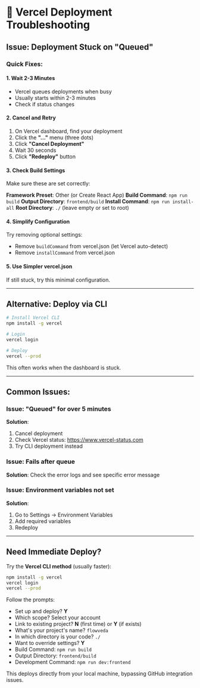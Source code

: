 # 🔧 Vercel Deployment Troubleshooting

## Issue: Deployment Stuck on "Queued"

### Quick Fixes:

#### 1. **Wait 2-3 Minutes**
- Vercel queues deployments when busy
- Usually starts within 2-3 minutes
- Check if status changes

#### 2. **Cancel and Retry**
1. On Vercel dashboard, find your deployment
2. Click the **"..."** menu (three dots)
3. Click **"Cancel Deployment"**
4. Wait 30 seconds
5. Click **"Redeploy"** button

#### 3. **Check Build Settings**
Make sure these are set correctly:

**Framework Preset**: Other (or Create React App)
**Build Command**: `npm run build`
**Output Directory**: `frontend/build`
**Install Command**: `npm run install-all`
**Root Directory**: `./` (leave empty or set to root)

#### 4. **Simplify Configuration**
Try removing optional settings:
- Remove `buildCommand` from vercel.json (let Vercel auto-detect)
- Remove `installCommand` from vercel.json

#### 5. **Use Simpler vercel.json**
If still stuck, try this minimal configuration.

---

## Alternative: Deploy via CLI

```bash
# Install Vercel CLI
npm install -g vercel

# Login
vercel login

# Deploy
vercel --prod
```

This often works when the dashboard is stuck.

---

## Common Issues:

### Issue: "Queued" for over 5 minutes
**Solution**: 
1. Cancel deployment
2. Check Vercel status: https://www.vercel-status.com
3. Try CLI deployment instead

### Issue: Fails after queue
**Solution**: Check the error logs and see specific error message

### Issue: Environment variables not set
**Solution**: 
1. Go to Settings → Environment Variables
2. Add required variables
3. Redeploy

---

## Need Immediate Deploy?

Try the **Vercel CLI method** (usually faster):

```bash
npm install -g vercel
vercel login
vercel --prod
```

Follow the prompts:
- Set up and deploy? **Y**
- Which scope? Select your account
- Link to existing project? **N** (first time) or **Y** (if exists)
- What's your project's name? `flowveda`
- In which directory is your code? `./`
- Want to override settings? **Y**
- Build Command: `npm run build`
- Output Directory: `frontend/build`
- Development Command: `npm run dev:frontend`

This deploys directly from your local machine, bypassing GitHub integration issues.


